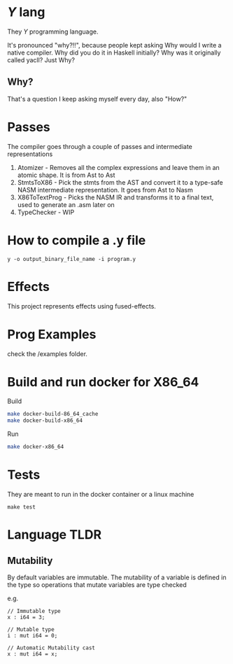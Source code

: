 # _Y_ lang

They _Y_ programming language. 

It's pronounced "why?!!", because people kept asking Why would
I write a native compiler. Why did you do it in Haskell initially?
Why was it originally called yacll? Just Why?

## Why?

That's a question I keep asking myself every day, also "How?"

# Passes

The compiler goes through a couple of passes and intermediate representations

1. Atomizer - Removes all the complex expressions and leave them in an atomic shape.
It is from Ast to Ast
2. StmtsToX86 - Pick the stmts from the AST and convert it to a type-safe NASM intermediate
representation. It goes from Ast to Nasm
3. X86ToTextProg - Picks the NASM IR and transforms it to a final text, used to generate an .asm 
later on
4. TypeChecker - WIP

# How to compile a .y file

```
y -o output_binary_file_name -i program.y
```

# Effects

This project represents effects using fused-effects.

# Prog Examples

check the /examples folder.

# Build and run docker for X86_64

Build

``` sh
make docker-build-86_64_cache
make docker-build-x86_64
```

Run

``` sh
make docker-x86_64
```

# Tests

They are meant to run in the docker container or a linux machine

```
make test
```


# Language TLDR

## Mutability 

By default variables are immutable. The mutability of a variable is defined in the type 
so operations that mutate variables are type checked

e.g. 

```
// Immutable type
x : i64 = 3;

// Mutable type
i : mut i64 = 0;

// Automatic Mutability cast
x : mut i64 = x;
```

